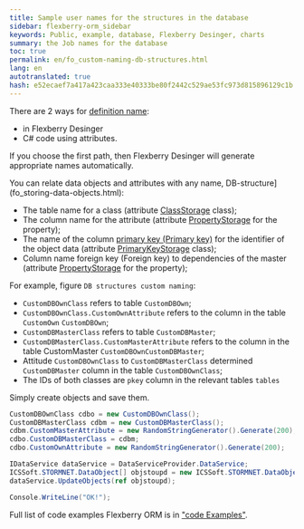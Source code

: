 ```yaml
--- 
title: Sample user names for the structures in the database 
sidebar: flexberry-orm_sidebar 
keywords: Public, example, database, Flexberry Desinger, charts 
summary: the Job names for the database 
toc: true 
permalink: en/fo_custom-naming-db-structures.html 
lang: en 
autotranslated: true 
hash: e52ecaef7a417a423caa333e40333be80f2442c529ae53fc973d815896129c1b 
--- 
```


There are 2 ways for [definition name](fo_storing-data-objects.html): 

* in Flexberry Desinger 
* C# code using attributes. 

If you choose the first path, then Flexberry Desinger will generate appropriate names automatically. 

You can relate data objects and attributes with any name, DB-structure](fo_storing-data-objects.html): 

* The table name for a class (attribute [ClassStorage](fd_data-classes.html) class); 
* The column name for the attribute (attribute [PropertyStorage](fo_attributes-class-data.html) for the property); 
* The name of the column [primary key (Primary key)](fo_primary-keys-objects.html) for the identifier of the object data (attribute [PrimaryKeyStorage](fd_data-classes.html) class); 
* Column name foreign key (Foreign key) to dependencies of the master (attribute [PropertyStorage](fd_master-association.html) for the property); 

For example, figure `DB structures custom naming`: 

* `CustomDBOwnClass` refers to table `CustomDBOwn`; 
* `CustomDBOwnClass.CustomOwnAttribute` refers to the column in the table `CustomOwn` `CustomDBOwn`; 
* `CustomDBMasterClass` refers to table `CustomDBMaster`; 
* `CustomDBMasterClass.CustomMasterAttribute` refers to the column in the table CustomMaster `CustomDBOwnCustomDBMaster`; 
* Attitude `CustomDBOwnClass` to `CustomDBMasterClass` determined `CustomDBMaster` column in the table `CustomDBOwnClass`; 
* The IDs of both classes are `pkey` column in the relevant tables `tables` 

Simply create objects and save them. 

```csharp
CustomDBOwnClass cdbo = new CustomDBOwnClass();
CustomDBMasterClass cdbm = new CustomDBMasterClass();
cdbm.CustomMasterAttribute = new RandomStringGenerator().Generate(200);
cdbo.CustomDBMasterClass = cdbm;
cdbo.CustomOwnAttribute = new RandomStringGenerator().Generate(200);

IDataService dataService = DataServiceProvider.DataService;
ICSSoft.STORMNET.DataObject[] objstoupd = new ICSSoft.STORMNET.DataObject[] { cdbo, cdbm };
dataService.UpdateObjects(ref objstoupd);

Console.WriteLine("OK!");
``` 

Full list of code examples Flexberry ORM is in ["code Examples"](fo_code-samples.html). 



